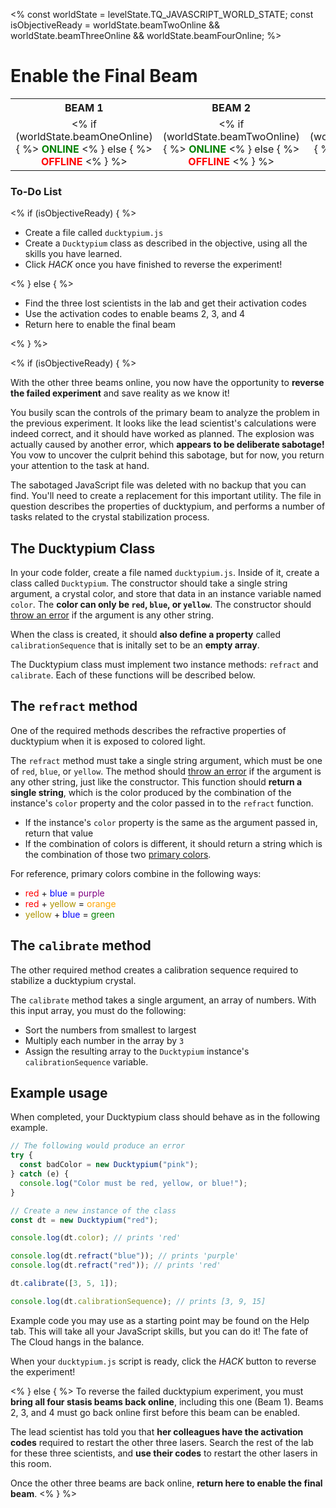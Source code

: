<%
const worldState = levelState.TQ_JAVASCRIPT_WORLD_STATE;
const isObjectiveReady = worldState.beamTwoOnline &&
worldState.beamThreeOnline &&
worldState.beamFourOnline;
%>

# Enable the Final Beam

<style>
table.lasers {
  margin-top: 10px;
}
table.lasers th, table.lasers td {
  text-align: center !important;
}
table.lasers td span {
  font-weight: bold;
}
table.lasers td span.on {
  color: green;
}
table.lasers td span.off {
  color: red;
}
</style>

<table class="lasers">
  <tr>
    <th>BEAM 1</th>
    <th>BEAM 2</th>
    <th>BEAM 3</th>
    <th>BEAM 4</th>
  </tr>
  <tr>
    <td>
      <% if (worldState.beamOneOnline) { %>
        <span class="on">ONLINE</span>
      <% } else { %>
        <span class="off">OFFLINE</span>
      <% } %>
    </td>
    <td>
      <% if (worldState.beamTwoOnline) { %>
        <span class="on">ONLINE</span>
      <% } else { %>
        <span class="off">OFFLINE</span>
      <% } %>
    </td>
    <td>
      <% if (worldState.beamThreeOnline) { %>
        <span class="on">ONLINE</span>
      <% } else { %>
        <span class="off">OFFLINE</span>
      <% } %>
    </td>
    <td>
      <% if (worldState.beamFourOnline) { %>
        <span class="on">ONLINE</span>
      <% } else { %>
        <span class="off">OFFLINE</span>
      <% } %>
    </td>
  </tr>
</table>

<div class="aside">
<h3>To-Do List</h3>
<% 
if (isObjectiveReady) {
%>
<ul>
  <li>Create a file called <code>ducktypium.js</code></li>
  <li>Create a <code>Ducktypium</code> class as described in the objective, using all the skills you have learned.</li>
  <li>Click <em>HACK</em> once you have finished to reverse the experiment!</li>
</ul>
<% } else { %>
<ul>
  <li>Find the three lost scientists in the lab and get their activation codes</li>
  <li>Use the activation codes to enable beams 2, 3, and 4</li>
  <li>Return here to enable the final beam</li>
</ul>
<% } %>
</div>

<%
if (isObjectiveReady) {
%>

With the other three beams online, you now have the opportunity to **reverse the failed experiment** and save reality as we know it!

You busily scan the controls of the primary beam to analyze the problem in the previous experiment. It looks like the lead scientist's calculations were indeed correct, and it should have worked as planned. The explosion was actually caused by another error, which **appears to be deliberate sabotage!** You vow to uncover the culprit behind this sabotage, but for now, you return your attention to the task at hand.

The sabotaged JavaScript file was deleted with no backup that you can find. You'll need to create a replacement for this important utility. The file in question describes the properties of ducktypium, and performs a number of tasks related to the crystal stabilization process.

## The Ducktypium Class

In your code folder, create a file named `ducktypium.js`. Inside of it, create a class called `Ducktypium`. The constructor should take a single string argument, a crystal color, and store that data in an instance variable named `color`. The **color can only be `red`, `blue`, or `yellow`**. The constructor should [throw an error](https://javascript.info/try-catch#throwing-our-own-errors) if the argument is any other string.

When the class is created, it should **also define a property** called `calibrationSequence` that is initally set to be an **empty array**.

The Ducktypium class must implement two instance methods: `refract` and `calibrate`. Each of these functions will be described below.

## The `refract` method

One of the required methods describes the refractive properties of ducktypium when it is exposed to colored light.

The `refract` method must take a single string argument, which must be one of `red`, `blue`, or `yellow`. The method should [throw an error](https://javascript.info/try-catch#throwing-our-own-errors) if the argument is any other string, just like the constructor. This function should **return a single string**, which is the color produced by the combination of the instance's `color` property and the color passed in to the `refract` function.

- If the instance's `color` property is the same as the argument passed in, return that value
- If the combination of colors is different, it should return a string which is the combination of those two [primary colors](https://en.wikipedia.org/wiki/Primary_color).

For reference, primary colors combine in the following ways:

- <span style="color:red">red</span> + <span style="color:blue">blue</span> = <span style="color:purple">purple</span>
- <span style="color:red">red</span> + <span style="color:#ad9400">yellow</span> = <span style="color:orange">orange</span>
- <span style="color:#ad9400">yellow</span> + <span style="color:blue">blue</span> = <span style="color:green">green</span>

## The `calibrate` method

The other required method creates a calibration sequence required to stabilize a ducktypium crystal.

The `calibrate` method takes a single argument, an array of numbers. With this input array, you must do the following:

- Sort the numbers from smallest to largest
- Multiply each number in the array by `3`
- Assign the resulting array to the `Ducktypium` instance's `calibrationSequence` variable.

## Example usage

When completed, your Ducktypium class should behave as in the following example.

```js
// The following would produce an error
try {
  const badColor = new Ducktypium("pink");
} catch (e) {
  console.log("Color must be red, yellow, or blue!");
}

// Create a new instance of the class
const dt = new Ducktypium("red");

console.log(dt.color); // prints 'red'

console.log(dt.refract("blue")); // prints 'purple'
console.log(dt.refract("red")); // prints 'red'

dt.calibrate([3, 5, 1]);

console.log(dt.calibrationSequence); // prints [3, 9, 15]
```

Example code you may use as a starting point may be found on the Help tab. This will take all your JavaScript skills, but you can do it! The fate of The Cloud hangs in the balance.

When your `ducktypium.js` script is ready, click the _HACK_ button to reverse the experiment!

<% } else { %>
To reverse the failed ducktypium experiment, you must **bring all four stasis beams back online**, including this one (Beam 1). Beams 2, 3, and 4 must go back online first before this beam can be enabled.

The lead scientist has told you that **her colleagues have the activation codes** required to restart the other three lasers. Search the rest of the lab for these three scientists, and **use their codes** to restart the other lasers in this room.

Once the other three beams are back online, **return here to enable the final beam**.
<% } %>

